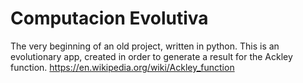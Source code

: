 # Computacion Evolutiva

The very beginning of an old project, written in python. This is an evolutionary app, created in order to generate a result for the Ackley function.
https://en.wikipedia.org/wiki/Ackley_function
